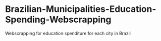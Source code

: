 # Brazilian-Municipalities-Education-Spending-Webscrapping
Webscrapping for education spenditure for each city in Brazil
